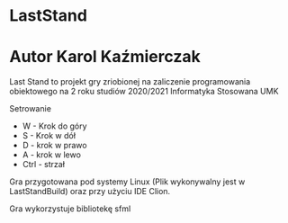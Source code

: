 # LastStand
# Autor Karol Kaźmierczak

Last Stand to projekt gry zriobionej na zaliczenie programowania obiektowego na 2 roku studiów
2020/2021 Informatyka Stosowana UMK

Setrowanie
- W - Krok do góry
- S - Krok w dół
- D - krok w prawo
- A - krok w lewo
- Ctrl - strzał

Gra przygotowana pod systemy Linux (Plik wykonywalny jest w LastStandBuild) oraz przy użyciu IDE Clion.

Gra wykorzystuje bibliotekę sfml
